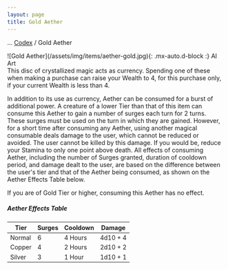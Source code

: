 ```yaml
---
layout: page
title: Gold Aether
---
```

<span class="breadcrumbs" markdown="1">... [Codex](/codex) / Gold Aether</span>
<div class="position-placeholder" markdown="1">
![Gold Aether](/assets/img/items/aether-gold.jpg){: .mx-auto.d-block :}
<span class="ai-img">AI Art</span>
</div>
This disc of crystallized magic acts as currency. Spending one of these when making a purchase can raise your Wealth to 4, for this purchase only, if your current Wealth is less than 4.

In addition to its use as currency, Aether can be consumed for a burst of additional power. A creature of a lower Tier than that of this item can consume this Aether to gain a number of surges each turn for 2 turns. These surges must be used on the turn in which they are gained. However, for a short time after consuming any Aether, using another magical consumable deals damage to the user, which cannot be reduced or avoided. The user cannot be killed by this damage. If you would be, reduce your Stamina to only one point above death. All effects of consuming Aether, including the number of Surges granted, duration of cooldown period, and damage dealt to the user, are based on the difference between the user's tier and that of the Aether being consumed, as shown on the Aether Effects Table below.

If you are of Gold Tier or higher, consuming this Aether has no effect.

##### Aether Effects Table

| Tier | Surges | Cooldown | Damage |
| --- | --- | --- | --- |
| Normal | 6 | 4 Hours | 4d10 + 4 |
| Copper | 4 | 2 Hours | 2d10 + 2 |
| Silver | 3 | 1 Hour | 1d10 + 1 |